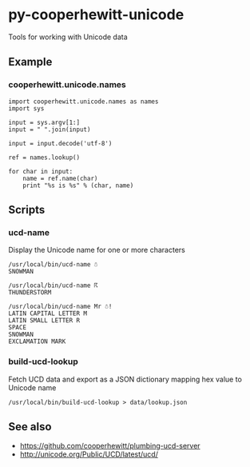 # py-cooperhewitt-unicode

Tools for working with Unicode data

## Example

### cooperhewitt.unicode.names

    import cooperhewitt.unicode.names as names
    import sys

    input = sys.argv[1:]
    input = " ".join(input)

    input = input.decode('utf-8')

    ref = names.lookup()

    for char in input:
        name = ref.name(char)
        print "%s is %s" % (char, name)

## Scripts

### ucd-name

Display the Unicode name for one or more characters

	/usr/local/bin/ucd-name ☃
	SNOWMAN

	/usr/local/bin/ucd-name ☈ 
	THUNDERSTORM

	/usr/local/bin/ucd-name Mr ☃!
	LATIN CAPITAL LETTER M
	LATIN SMALL LETTER R
	SPACE
	SNOWMAN
	EXCLAMATION MARK

### build-ucd-lookup

Fetch UCD data and export as a JSON dictionary mapping hex value to Unicode name

	/usr/local/bin/build-ucd-lookup > data/lookup.json

## See also

* https://github.com/cooperhewitt/plumbing-ucd-server
* http://unicode.org/Public/UCD/latest/ucd/
